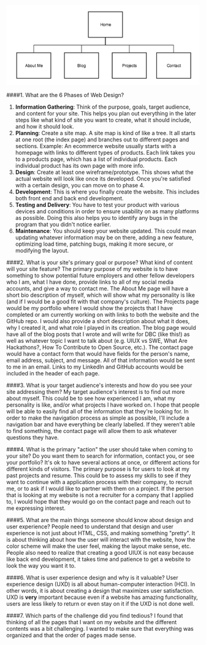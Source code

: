![Site Map](imgs/site-map.png)

####1. What are the 6 Phases of Web Design?
1. __Information Gathering__: Think of the purpose, goals, target audience, and content for your site. This helps you plan out everything in the later steps like what kind of site you want to create, what it should include, and how it should look.
2. __Planning__: Create a site map. A site map is kind of like a tree. It all starts at one root (the index page) and branches out to different pages and sections.
	Example: An ecommerce website usually starts with a homepage with links to different types of products. Each link takes you to a products page, which has a list of individual products. Each individual product has its own page with more info.
3. __Design__: Create at least one wireframe/prototype. This shows what the actual website will look like once its developed. Once you're satisfied with a certain design, you can move on to phase 4.
4. __Development__: This is where you finally create the website. This includes both front end and back end development. 
5. __Testing and Delivery__: You have to test your product with various devices and conditions in order to ensure usability on as many platforms as possible. Doing this also helps you to identify any bugs in the program that you didn't notice earlier.
6. __Maintenance__: You should keep your website updated. This could mean updating whatever information may be on there, adding a new feature, optimizing load time, patching bugs, making it more secure, or modifying the layout. 

####2. What is your site's primary goal or purpose? What kind of content will your site feature?
The primary purpose of my website is to have something to show potential future employers and other fellow developers who I am, what I have done, provide links to all of my social media accounts, and give a way to contact me. The About Me page will have a short bio description of myself, which will show what my personality is like (and if I would be a good fit with that company's culture). The Projects page would be my portfolio where I would show the projects that I have completed or am currently working on with links to both the website and the GitHub repo. I would also provide a short description about what it does, why I created it, and what role I played in its creation. The blog page would have all of the blog posts that I wrote and will write for DBC (like this!) as well as whatever topic I want to talk about (e.g. UIUX vs SWE, What Are Hackathons?, How To Contribute to Open Source, etc.). The contact page would have a contact form that would have fields for the person's name, email address, subject, and message. All of that information would be sent to me in an email. Links to my LinkedIn and GitHub accounts would be included in the header of each page.

####3. What is your target audience's interests and how do you see your site addressing them?
My target audience's interest is to find out more about myself. This could be to see how experienced I am, what my personality is like, and/or what projects I have worked on. I hope that people will be able to easily find all of the information that they're looking for. In order to make the navigation process as simple as possible, I'll include a navigation bar and have everything be clearly labelled. If they weren't able to find something, the contact page will allow them to ask whatever questions they have.

####4. What is the primary "action" the user should take when coming to your site? Do you want them to search for information, contact you, or see your portfolio? It's ok to have several actions at once, or different actions for different kinds of visitors.
The primary purpose is for users to look at my past projects and resume. This could be to assess my skills to see if they want to continue with a application process with their company, to recruit me, or to ask if I would like to partner with them on a project. If the person that is looking at my website is not a recruiter for a company that I applied to, I would hope that they would go on the contact page and reach out to me expressing interest.

####5. What are the main things someone should know about design and user experience?
People need to understand that design and user experience is not just about HTML, CSS, and making something "pretty". It is about thinking about how the user will interact with the website, how the color scheme will make the user feel, making the layout make sense, etc. People also need to realize that creating a good UIUX is not easy because like back end development, it takes time and patience to get a website to look the way you want it to.

####6. What is user experience design and why is it valuable? 
User experience design (UXD) is all about human-computer interaction (HCI). In other words, it is about creating a design that maximizes user satisfaction. UXD is __very__ important because even if a website has amazing functionality, users are less likely to return or even stay on it if the UXD is not done well.

####7. Which parts of the challenge did you find tedious?
I found that thinking of all the pages that I want on my website and the different contents was a bit challenging. I wanted to make sure that everything was organized and that the order of pages made sense.
